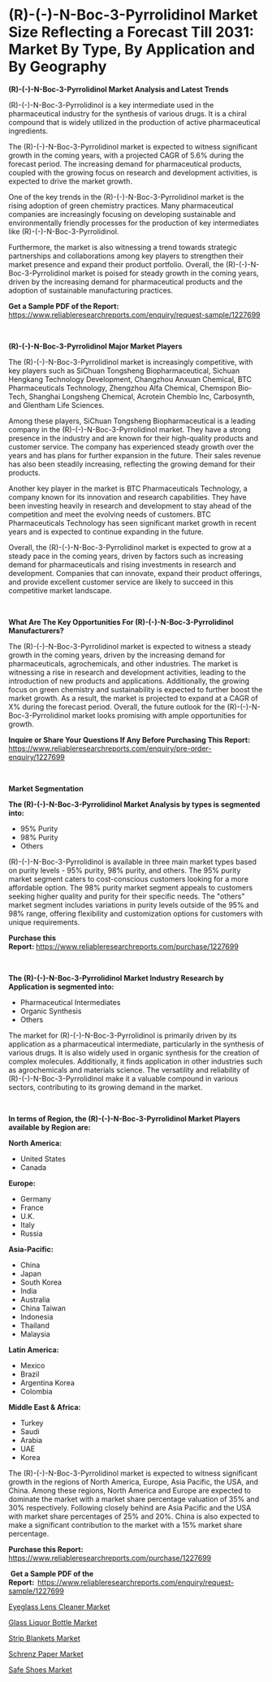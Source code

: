 <p><h1>(R)-(-)-N-Boc-3-Pyrrolidinol Market Size Reflecting a Forecast Till 2031: Market By Type, By Application and By Geography</h1></p><p><strong>(R)-(-)-N-Boc-3-Pyrrolidinol Market Analysis and Latest Trends</strong></p>
<p><p>(R)-(-)-N-Boc-3-Pyrrolidinol is a key intermediate used in the pharmaceutical industry for the synthesis of various drugs. It is a chiral compound that is widely utilized in the production of active pharmaceutical ingredients.</p><p>The (R)-(-)-N-Boc-3-Pyrrolidinol market is expected to witness significant growth in the coming years, with a projected CAGR of 5.6% during the forecast period. The increasing demand for pharmaceutical products, coupled with the growing focus on research and development activities, is expected to drive the market growth.</p><p>One of the key trends in the (R)-(-)-N-Boc-3-Pyrrolidinol market is the rising adoption of green chemistry practices. Many pharmaceutical companies are increasingly focusing on developing sustainable and environmentally friendly processes for the production of key intermediates like (R)-(-)-N-Boc-3-Pyrrolidinol.</p><p>Furthermore, the market is also witnessing a trend towards strategic partnerships and collaborations among key players to strengthen their market presence and expand their product portfolio. Overall, the (R)-(-)-N-Boc-3-Pyrrolidinol market is poised for steady growth in the coming years, driven by the increasing demand for pharmaceutical products and the adoption of sustainable manufacturing practices.</p></p>
<p><strong>Get a Sample PDF of the Report:&nbsp;</strong> <a href="https://www.reliableresearchreports.com/enquiry/request-sample/1227699">https://www.reliableresearchreports.com/enquiry/request-sample/1227699</a></p>
<p>&nbsp;</p>
<p><strong>(R)-(-)-N-Boc-3-Pyrrolidinol Major Market Players</strong></p>
<p><p>The (R)-(-)-N-Boc-3-Pyrrolidinol market is increasingly competitive, with key players such as SiChuan Tongsheng Biopharmaceutical, Sichuan Hengkang Technology Development, Changzhou Anxuan Chemical, BTC Pharmaceuticals Technology, Zhengzhou Alfa Chemical, Chemspon Bio-Tech, Shanghai Longsheng Chemical, Acrotein Chembio Inc, Carbosynth, and Glentham Life Sciences.</p><p>Among these players, SiChuan Tongsheng Biopharmaceutical is a leading company in the (R)-(-)-N-Boc-3-Pyrrolidinol market. They have a strong presence in the industry and are known for their high-quality products and customer service. The company has experienced steady growth over the years and has plans for further expansion in the future. Their sales revenue has also been steadily increasing, reflecting the growing demand for their products.</p><p>Another key player in the market is BTC Pharmaceuticals Technology, a company known for its innovation and research capabilities. They have been investing heavily in research and development to stay ahead of the competition and meet the evolving needs of customers. BTC Pharmaceuticals Technology has seen significant market growth in recent years and is expected to continue expanding in the future.</p><p>Overall, the (R)-(-)-N-Boc-3-Pyrrolidinol market is expected to grow at a steady pace in the coming years, driven by factors such as increasing demand for pharmaceuticals and rising investments in research and development. Companies that can innovate, expand their product offerings, and provide excellent customer service are likely to succeed in this competitive market landscape.</p></p>
<p>&nbsp;</p>
<p><strong>What Are The Key Opportunities For (R)-(-)-N-Boc-3-Pyrrolidinol Manufacturers?</strong></p>
<p><p>The (R)-(-)-N-Boc-3-Pyrrolidinol market is expected to witness a steady growth in the coming years, driven by the increasing demand for pharmaceuticals, agrochemicals, and other industries. The market is witnessing a rise in research and development activities, leading to the introduction of new products and applications. Additionally, the growing focus on green chemistry and sustainability is expected to further boost the market growth. As a result, the market is projected to expand at a CAGR of X% during the forecast period. Overall, the future outlook for the (R)-(-)-N-Boc-3-Pyrrolidinol market looks promising with ample opportunities for growth.</p></p>
<p><strong>Inquire or Share Your Questions If Any Before Purchasing This Report:</strong> <a href="https://www.reliableresearchreports.com/enquiry/pre-order-enquiry/1227699">https://www.reliableresearchreports.com/enquiry/pre-order-enquiry/1227699</a></p>
<p>&nbsp;</p>
<p><strong>Market Segmentation</strong></p>
<p><strong>The (R)-(-)-N-Boc-3-Pyrrolidinol Market Analysis by types is segmented into:</strong></p>
<p><ul><li>95% Purity</li><li>98% Purity</li><li>Others</li></ul></p>
<p><p>(R)-(-)-N-Boc-3-Pyrrolidinol is available in three main market types based on purity levels - 95% purity, 98% purity, and others. The 95% purity market segment caters to cost-conscious customers looking for a more affordable option. The 98% purity market segment appeals to customers seeking higher quality and purity for their specific needs. The "others" market segment includes variations in purity levels outside of the 95% and 98% range, offering flexibility and customization options for customers with unique requirements.</p></p>
<p><strong>Purchase this Report:&nbsp;</strong><a href="https://www.reliableresearchreports.com/purchase/1227699">https://www.reliableresearchreports.com/purchase/1227699</a></p>
<p>&nbsp;</p>
<p><strong>The (R)-(-)-N-Boc-3-Pyrrolidinol Market Industry Research by Application is segmented into:</strong></p>
<p><ul><li>Pharmaceutical Intermediates</li><li>Organic Synthesis</li><li>Others</li></ul></p>
<p><p>The market for (R)-(-)-N-Boc-3-Pyrrolidinol is primarily driven by its application as a pharmaceutical intermediate, particularly in the synthesis of various drugs. It is also widely used in organic synthesis for the creation of complex molecules. Additionally, it finds application in other industries such as agrochemicals and materials science. The versatility and reliability of (R)-(-)-N-Boc-3-Pyrrolidinol make it a valuable compound in various sectors, contributing to its growing demand in the market.</p></p>
<p>&nbsp;</p>
<p><strong>In terms of Region, the (R)-(-)-N-Boc-3-Pyrrolidinol Market Players available by Region are:</strong></p>
<p>
    <p> <strong> North America: </strong>
        <ul>
            <li>United States</li>
            <li>Canada</li>
        </ul>
        </p> 
    <p> <strong> Europe: </strong>
        <ul>
            <li>Germany</li>
            <li>France</li>
            <li>U.K.</li>
            <li>Italy</li>
            <li>Russia</li>
        </ul>
        </p> 
    <p> <strong> Asia-Pacific: </strong>
        <ul>
            <li>China</li>
            <li>Japan</li>
            <li>South Korea</li>
            <li>India</li>
            <li>Australia</li>
            <li>China Taiwan</li>
            <li>Indonesia</li>
            <li>Thailand</li>
            <li>Malaysia</li>
        </ul>
        </p> 
    <p> <strong> Latin America: </strong>
        <ul>
            <li>Mexico</li>
            <li>Brazil</li>
            <li>Argentina Korea</li>
            <li>Colombia</li>
        </ul>
        </p> 
    <p> <strong> Middle East & Africa: </strong>
        <ul>
            <li>Turkey</li>
            <li>Saudi</li>
            <li>Arabia</li>
            <li>UAE</li>
            <li>Korea</li>
        </ul>
    </p>
    </p>
<p><p>The (R)-(-)-N-Boc-3-Pyrrolidinol market is expected to witness significant growth in the regions of North America, Europe, Asia Pacific, the USA, and China. Among these regions, North America and Europe are expected to dominate the market with a market share percentage valuation of 35% and 30% respectively. Following closely behind are Asia Pacific and the USA with market share percentages of 25% and 20%. China is also expected to make a significant contribution to the market with a 15% market share percentage.</p></p>
<p><strong>Purchase this Report: </strong><a href="https://www.reliableresearchreports.com/purchase/1227699">https://www.reliableresearchreports.com/purchase/1227699</a></p>
<p>&nbsp;<strong>Get a Sample PDF of the Report:&nbsp;&nbsp;</strong><a href="https://www.reliableresearchreports.com/enquiry/request-sample/1227699">https://www.reliableresearchreports.com/enquiry/request-sample/1227699</a></p>
<p><strong></strong></p>
<p><p><a href="https://medium.com/@jarredmertz/eyeglass-lens-cleaner-market-share-evolution-and-market-growth-trends-2024-2031-a173ef6cdafb">Eyeglass Lens Cleaner Market</a></p><p><a href="https://medium.com/@mayschimmel/glass-liquor-bottle-market-exploring-market-share-market-trends-and-future-growth-b67134ef800d">Glass Liquor Bottle Market</a></p><p><a href="https://medium.com/@jarredmertz/strip-blankets-market-analysis-its-cagr-market-segmentation-and-global-industry-overview-1bf622e5fafb">Strip Blankets Market</a></p><p><a href="https://medium.com/@mayschimmel/schrenz-paper-market-analysis-and-sze-forecasted-for-period-from-2024-to-2031-c21e4eac0f83">Schrenz Paper Market</a></p><p><a href="https://medium.com/@carolekunde/safe-shoes-market-analysis-its-cagr-market-segmentation-and-global-industry-overview-c56d0c4b7285">Safe Shoes Market</a></p></p>